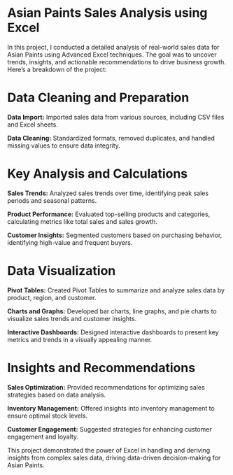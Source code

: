 # Asian Paints Sales Analysis using Excel
In this project, I conducted a detailed analysis of real-world sales data for Asian Paints using Advanced Excel techniques. The goal was to uncover trends, insights, and actionable recommendations to drive business growth. Here’s a breakdown of the project:

# Data Cleaning and Preparation
**Data Import:** Imported sales data from various sources, including CSV files and Excel sheets.

**Data Cleaning:** Standardized formats, removed duplicates, and handled missing values to ensure data integrity.

# Key Analysis and Calculations
**Sales Trends:** Analyzed sales trends over time, identifying peak sales periods and seasonal patterns.

**Product Performance:** Evaluated top-selling products and categories, calculating metrics like total sales and sales growth.

**Customer Insights:** Segmented customers based on purchasing behavior, identifying high-value and frequent buyers.

# Data Visualization
**Pivot Tables:** Created Pivot Tables to summarize and analyze sales data by product, region, and customer.

**Charts and Graphs:** Developed bar charts, line graphs, and pie charts to visualize sales trends and customer insights.

**Interactive Dashboards:** Designed interactive dashboards to present key metrics and trends in a visually appealing manner.

# Insights and Recommendations
**Sales Optimization:** Provided recommendations for optimizing sales strategies based on data analysis.

**Inventory Management:** Offered insights into inventory management to ensure optimal stock levels.

**Customer Engagement:** Suggested strategies for enhancing customer engagement and loyalty.

This project demonstrated the power of Excel in handling and deriving insights from complex sales data, driving data-driven decision-making for Asian Paints.

